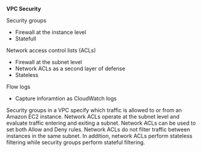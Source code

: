 **VPC Security**

Security groups
- Firewall at the instance level
- Statefull

Network access control lists (ACLs)
- Firewall at the subnet level
- Network ACLs as a second layer of defense
- Stateless

Flow logs
- Capture inforamtion as CloudWatch logs

Security groups in a VPC specify which traffic is allowed to or from an Amazon EC2 instance. Network ACLs operate at the subnet level and evaluate traffic entering and exiting a subnet. Network ACLs can be used to set both Allow and Deny rules. Network ACLs do not filter traffic between instances in the same subnet. In addition, network ACLs perform stateless filtering while security groups perform stateful filtering.

